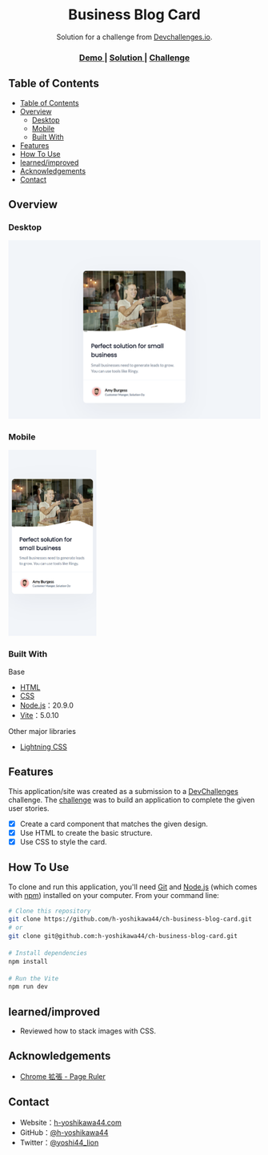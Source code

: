 <!-- Please update value in the {}  -->

<h1 align="center">Business Blog Card</h1>

<div align="center">
   Solution for a challenge from  <a href="http://devchallenges.io" target="_blank">Devchallenges.io</a>.
</div>

<div align="center">
  <h3>
    <a href="https://h-yoshikawa44.github.io/ch-business-blog-card/">
      Demo
    </a>
    <span> | </span>
    <a href="https://devchallenges.io/solution/4470">
      Solution
    </a>
    <span> | </span>
    <a href="https://devchallenges.io/challenge/28">
      Challenge
    </a>
  </h3>
</div>

<!-- TABLE OF CONTENTS -->

## Table of Contents

- [Table of Contents](#table-of-contents)
- [Overview](#overview)
  - [Desktop](#desktop)
  - [Mobile](#mobile)
  - [Built With](#built-with)
- [Features](#features)
- [How To Use](#how-to-use)
- [learned/improved](#learnedimproved)
- [Acknowledgements](#acknowledgements)
- [Contact](#contact)

<!-- OVERVIEW -->

## Overview

### Desktop

![overview - desktop](./screenshots/desktop.png)

### Mobile

<img src="./screenshots/mobile.png" alt="overview - mobile" width="35%">

### Built With

<!-- This section should list any major frameworks that you built your project using. Here are a few examples.-->

Base

- [HTML](https://developer.mozilla.org/ja/docs/Web/HTML)
- [CSS](https://developer.mozilla.org/ja/docs/Web/CSS)
- [Node.js](https://nodejs.org/)：20.9.0
- [Vite](https://ja.vitejs.dev/)：5.0.10

Other major libraries

- [Lightning CSS](https://lightningcss.dev/)

## Features

<!-- List the features of your application or follow the template. Don't share the figma file here :) -->

This application/site was created as a submission to a [DevChallenges](https://devchallenges.io/challenges) challenge. The [challenge](https://devchallenges.io/challenge/28) was to build an application to complete the given user stories.

- [x] Create a card component that matches the given design.
- [x] Use HTML to create the basic structure.
- [x] Use CSS to style the card.

## How To Use

<!-- Example: -->

To clone and run this application, you'll need [Git](https://git-scm.com) and [Node.js](https://nodejs.org/en/download/) (which comes with [npm](https://www.npmjs.com/)) installed on your computer. From your command line:

```bash
# Clone this repository
git clone https://github.com/h-yoshikawa44/ch-business-blog-card.git
# or
git clone git@github.com:h-yoshikawa44/ch-business-blog-card.git

# Install dependencies
npm install

# Run the Vite
npm run dev
```

## learned/improved

- Reviewed how to stack images with CSS.

## Acknowledgements

<!-- This section should list any articles or add-ons/plugins that helps you to complete the project. This is optional but it will help you in the future. For exmpale -->

- [Chrome 拡張 - Page Ruler](https://chromewebstore.google.com/detail/page-ruler/jcbmcnpepaddcedmjdcmhbekjhbfnlff?hl=ja)

## Contact

- Website：[h-yoshikawa44.com](https://h-yoshikawa44.com)
- GitHub：[@h-yoshikawa44](https://github.com/h-yoshikawa44)
- Twitter：[@yoshi44_lion](https://twitter.com/yoshi44_lion)
